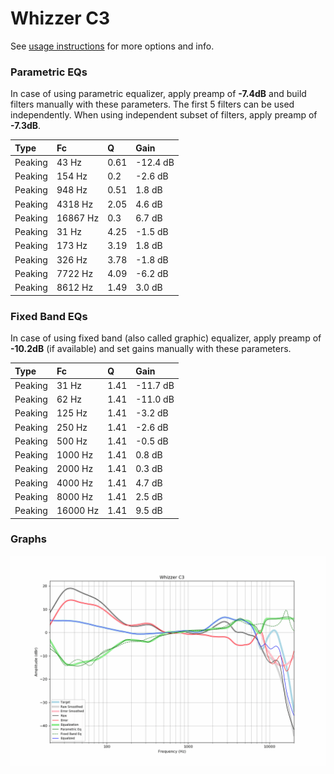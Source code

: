 # Whizzer C3
See [usage instructions](https://github.com/jaakkopasanen/AutoEq#usage) for more options and info.

### Parametric EQs
In case of using parametric equalizer, apply preamp of **-7.4dB** and build filters manually
with these parameters. The first 5 filters can be used independently.
When using independent subset of filters, apply preamp of **-7.3dB**.

| Type    | Fc       |    Q | Gain     |
|:--------|:---------|:-----|:---------|
| Peaking | 43 Hz    | 0.61 | -12.4 dB |
| Peaking | 154 Hz   | 0.2  | -2.6 dB  |
| Peaking | 948 Hz   | 0.51 | 1.8 dB   |
| Peaking | 4318 Hz  | 2.05 | 4.6 dB   |
| Peaking | 16867 Hz | 0.3  | 6.7 dB   |
| Peaking | 31 Hz    | 4.25 | -1.5 dB  |
| Peaking | 173 Hz   | 3.19 | 1.8 dB   |
| Peaking | 326 Hz   | 3.78 | -1.8 dB  |
| Peaking | 7722 Hz  | 4.09 | -6.2 dB  |
| Peaking | 8612 Hz  | 1.49 | 3.0 dB   |

### Fixed Band EQs
In case of using fixed band (also called graphic) equalizer, apply preamp of **-10.2dB**
(if available) and set gains manually with these parameters.

| Type    | Fc       |    Q | Gain     |
|:--------|:---------|:-----|:---------|
| Peaking | 31 Hz    | 1.41 | -11.7 dB |
| Peaking | 62 Hz    | 1.41 | -11.0 dB |
| Peaking | 125 Hz   | 1.41 | -3.2 dB  |
| Peaking | 250 Hz   | 1.41 | -2.6 dB  |
| Peaking | 500 Hz   | 1.41 | -0.5 dB  |
| Peaking | 1000 Hz  | 1.41 | 0.8 dB   |
| Peaking | 2000 Hz  | 1.41 | 0.3 dB   |
| Peaking | 4000 Hz  | 1.41 | 4.7 dB   |
| Peaking | 8000 Hz  | 1.41 | 2.5 dB   |
| Peaking | 16000 Hz | 1.41 | 9.5 dB   |

### Graphs
![](./Whizzer%20C3.png)